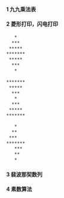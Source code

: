#### 1 九九乘法表

#### 2 菱形打印，闪电打印
```bash
   *
  ***
 *****
*******
 *****
  ***
   *
   
*******
 *****
  ***
   *
  ***
 *****
*******

   *
  **
 ***
*******
   ***
   **
   *
```

#### 3 裴波那契数列

#### 4 素数算法
